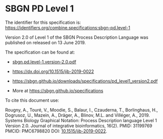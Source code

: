 # SBGN PD Level 1
The identifier for this specification is: https://identifiers.org/combine.specifications:sbgn-pd.level-1

Version 2.0 of Level 1 of the SBGN Process Description Language was published on released on 13 June 2019.

The specification can be found at:

* [sbgn.pd.level-1.version-2.0.pdf](./files/sbgn.pd.level-1.version-2.0.pdf)
* https://dx.doi.org/10.1515/jib-2019-0022
* https://sbgn.github.io/downloads/specifications/pd_level1_version2.pdf

* More at https://sbgn.github.io/specifications

To cite this document use:

Rougny, A., Touré, V., Moodie, S., Balaur, I., Czauderna, T., Borlinghaus, H., Dogrusoz, U., Mazein, A., Dräger, A., Blinov, M.L. and Villéger, A., 2019. Systems Biology Graphical Notation: Process Description language Level 1 Version 2.0. Journal of integrative bioinformatics, 16(2). PMID: 31199769 PMCID: PMC6798820 DOI: [10.1515/jib-2019-0022](https://doi.org/10.1515/jib-2019-0022).